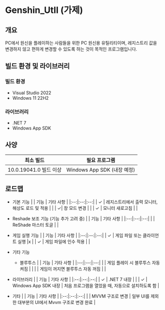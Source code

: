 # Genshin_UtIl (가제)


## 개요
PC에서 원신을 플레이하는 사람들을 위한 PC 원신용 유틸리티이며, 레지스트리 값을 변경하지 않고 편하게 변경할 수 있도록 하는 것이 목적인 프로그램입니다.


## 빌드 환경 및 라이브러리
### 빌드 환경
- Visual Studio 2022
- Windows 11 22H2

### 라이브러리
- .NET 7
- Windows App SDK


## 사양
| 최소 빌드  | 필요 프로그램  |
|:--:|:-:|
|  10.0.19041.0 빌드 이상 | Windows App SDK (내장 예정)  |


## 로드맵
- 기본 기능
  |   | 기능 | 기타 사항 |
  |:--:|:--:|:--:|
  | &check; | 레지스트리에서 출력 모니터, 해상도 로드 및 적용 |  |
  | &check;| 창 모드 변경 |  |
  | &check; | 모니터 새로고침 |  |

- Reshade 보조 기능 (기능 추가 고려 중)
  |   | 기능 | 기타 사항 |
  |:--:|:--:|:--:|
  | | ReShade 마스터 토글 |  |

- 게임 실행 기능
  |   | 기능 | 기타 사항 |
  |:--:|:--:|:--:|
  | &check; | 게임 파일 또는 클라이언트 실행 |x |
  | &check; | 게임 파일에 인수 적용 |  |

- 기타 기능
  - 블루투스
    |   | 기능 | 기타 사항 |
    |:--:|:--:|:--:|
    |  | 게임 플레이 시 블루투스 자동 켜짐 |  |
    |  | 게임이 꺼지면 블루투스 자동 꺼짐 | |

- 라이브러리
  |   | 기능 | 기타 사항 |
  |:--:|:--:|:--:|
  | &check; |  .NET 7 내장 |  |
  | &check; | Windows App SDK 내장 | 처음 프로그램을 열었을 때, 자동으로 설치하도록 함 |

- 기타
  |   | 기능 | 기타 사항 |
  |:--:|:--:|:--:|
  |  | MVVM 구조로 변경 | 일부 UI를 제외한 대부분의 UI에서 Mvvm 구조로 변경 완료 |
